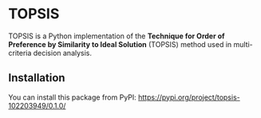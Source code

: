# TOPSIS

TOPSIS is a Python implementation of the **Technique for Order of Preference by Similarity to Ideal Solution** (TOPSIS) method used in multi-criteria decision analysis.

## Installation

You can install this package from PyPI:
https://pypi.org/project/topsis-102203949/0.1.0/
